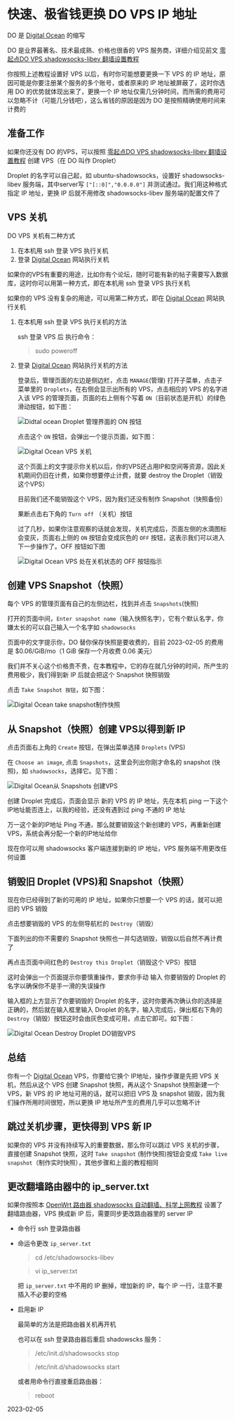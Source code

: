快速、极省钱更换 DO VPS IP 地址
===

DO 是 [Digital Ocean](https://m.do.co/c/89497bd485e0) 的缩写

DO 是业界最著名、技术最成熟、价格也很香的 VPS 服务商，详细介绍见前文 [零起点DO VPS shadowsocks-libev 翻墙设置教程](03.9.md)

你按照上述教程设置好 VPS 以后，有时你可能想要更换一下 VPS 的 IP 地址，原因可能是你要注册某个服务的多个账号，或者原来的 IP 地址被屏蔽了，这时你选用 DO 的优势就体现出来了，更换一个 IP 地址仅需几分钟时间，而所需的费用可以忽略不计（可能几分钱吧），这么省钱的原因是因为 DO 是按照精确使用时间来计费的

准备工作
---

如果你还没有 DO 的VPS，可以按照 [零起点DO VPS shadowsocks-libev 翻墙设置教程](03.9.md) 创建 VPS（在 DO 叫作 Droplet）

Droplet 的名字可以自己起，如 ubuntu-shadowsocks，设置好 shadowsocks-libev 服务端，其中server写 `["[::0]","0.0.0.0"]` 并测试通过。我们用这种格式指定 IP 地址，更换 IP 后就不用修改 shadowsocks-libev 服务端的配置文件了

VPS 关机
---

DO VPS 关机有二种方式

1. 在本机用 ssh 登录 VPS 执行关机
2. 登录 [Digital Ocean](https://m.do.co/c/89497bd485e0) 网站执行关机

如果你的VPS有重要的用途，比如你有个论坛，随时可能有新的帖子需要写入数据库，这时你可以用第一种方式，即在本机用 ssh 登录 VPS 执行关机

如果你的 VPS 没有复杂的用途，可以用第二种方式，即在 [Digital Ocean](https://m.do.co/c/89497bd485e0) 网站执行关机

1. 在本机用 ssh 登录 VPS 执行关机的方法

    ssh 登录 VPS 后 执行命令：

    > sudo poweroff

2. 登录 [Digital Ocean](https://m.do.co/c/89497bd485e0) 网站执行关机的方法

    登录后，管理页面的左边是侧边栏，点击 `MANAGE`(管理) 打开子菜单，点击子菜单里的 `Droplets`，在右侧会显示出所有的 VPS，点击相应的 VPS 的名字进入该 VPS 的管理页面，页面的右上侧有个写着 `ON`（目前状态是开机）的绿色滑动按钮，如下图：

    ![Didtal ocean Droplet 管理界面的 ON 按钮](images/3.9-1.on-button.png)

    点击这个 `ON` 按钮，会弹出一个提示页面，如下图：

    ![Digital Ocean VPS 关机](images/3.9-1.turn-off-do-vps.png)

    这个页面上的文字提示你关机以后，你的VPS还占用IP和空间等资源，因此关机期间仍旧在计费，如果你想要停止计费，就要 destroy the Droplet（销毁这个VPS）

    目前我们还不能销毁这个 VPS，因为我们还没有制作 Snapshot（快照备份）

    果断点击右下角的 `Turn off` （关机）按钮

    过了几秒，如果你注意观察的话就会发现，关机完成后，页面左侧的水滴图标会变灰，页面右上侧的  `ON` 按钮会变成灰色的 `OFF` 按钮，这表示我们可以进入下一步操作了。OFF 按钮如下图

    ![Digital Ocean VPS 处在关机状态的 OFF 按钮指示](images/3.9-1.off-button.png)


创建 VPS Snapshot（快照）
---

每个 VPS 的管理页面有自己的左侧边栏，找到并点击 `Snapshots`(快照)

打开的页面中间，`Enter snapshot name`（输入快照名字），它有个默认名字，你嫌太长的可以自己输入一个名字如 `shadowsocks`

页面中的文字提示你，DO 替你保存快照是要收费的，目前 2023-02-05 的费用是 $0.06/GiB/mo（1 GiB 保存一个月收费 0.06 美元）

我们并不关心这个价格贵不贵，在本教程中，它的存在就几分钟的时间，所产生的费用极少，我们得到新 IP 后就会把这个 Snapshot 快照销毁

点击 `Take Snapshot 按钮`，如下图：

![Digital Ocean take snapshot制作快照](images/3.9-1.take-snapshot.png)


从 Snapshot（快照）创建 VPS以得到新 IP
---

点击页面右上角的 `Create` 按钮，在弹出菜单选择 `Droplets` (VPS)


在 `Choose an image`, 点击 `Snapshots`，这里会列出你刚才命名的 snapshot (快照)，如 `shadowsocks`，选择它。见下图：

![Digital Ocean从 Snapshots 创建VPS](images/3.9.choose-an-image-snapshots.png)

创建 Droplet 完成后，页面会显示 新的 VPS 的 IP 地址，先在本机 ping 一下这个IP地址能否连上，以我的经验，还没有遇到过 ping 不通的 IP 地址

万一这个新的IP地址 Ping 不通，那么就要销毁这个新创建的 VPS，再重新创建 VPS，系统会再分配一个新的IP地址给你

现在你可以用 shadowsocks 客户端连接到新的 IP 地址，VPS 服务端不用更改任何设置


销毁旧 Droplet (VPS)和 Snapshot（快照）
----

现在你已经得到了新的可用的 IP 地址，如果你只想要一个 VPS 的话，就可以把旧的 VPS 销毁

点击想要销毁的 VPS 的左侧导航栏的 `Destroy`（销毁）

下面列出的你不需要的 Snapshot 快照也一并勾选销毁，销毁以后自然不再计费了

再点击页面中间红色的 `Destroy this Droplet`（销毁这个 VPS）按钮

这时会弹出一个页面提示你要慎重操作，要求你手动 输入 你要销毁的 Droplet 的名字以确保你不是手一滑的失误操作

输入框的上方显示了你要销毁的 Droplet 的名字，这时你要再次确认你的选择是正确的，然后就在输入框里输入  Droplet 的名字，输入完成后，弹出框右下角的 `Destroy`（销毁）按钮这时会由灰色变成可用，点击它即可。如下图：

![Digital Ocean Destroy Droplet DO销毁VPS](images/3.9-1.destroy-vps.png)


总结
---

你有一个 [Digital Ocean](https://m.do.co/c/89497bd485e0) VPS，你要给它换个 IP地址，操作步骤是先把 VPS 关机，然后从这个 VPS 创建 Snapshot 快照，再从这个 Snapshot 快照新建一个 VPS，新 VPS 的 IP 地址可用的话，就可以把旧 VPS 及 snapshot 销毁，因为我们操作所用时间很短，所以更换 IP 地址所产生的费用几乎可以忽略不计

跳过关机步骤，更快得到 VPS 新 IP
---

如果你的 VPS 并没有持续写入的重要数据，那么你可以跳过 VPS 关机的步骤，直接创建 Snapshot 快照，这时 `Take snapshot` (制作快照)按钮会变成 `Take live snapshot`（制作实时快照），其他步骤和上面的教程相同


更改翻墙路由器中的 ip_server.txt
---

如果你按照本 [OpenWrt 路由器 shadowsocks 自动翻墙、科学上网教程](https://fanqiang.software-download.name) 设置了翻墙路由器，VPS 换成新 IP 后，需要同步更改路由器里的 server IP

- 命令行 ssh 登录路由器
- 命运令更改 `ip_server.txt`

    > cd /etc/shadowsocks-libev

    > vi ip_server.txt

    把 `ip_server.txt` 中不用的 IP 删掉，增加新的 IP，每个 IP 一行，注意不要插入不必要的空格
- 启用新 IP

    最简单的方法是把路由器关机再开机

    也可以在 ssh 登录路由器后重启 shadowscks 服务：

    > /etc/init.d/shadowsocks stop

    > /etc/init.d/shadowsocks start

    或者用命令行直接重启路由器：

    > reboot

2023-02-05